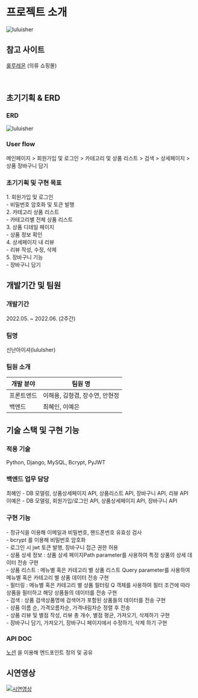# 프로젝트 소개

![luluisher](https://velog.velcdn.com/images/sorin44/post/223b6137-92f2-414f-bc37-b78b8b69381c/image.jpg)

## 참고 사이트
<a href="https://shop.lululemon.com">룰루레몬</a> (의류 쇼핑몰)

<br>

## 초기기획 & ERD

### ERD
![luluisher](https://blog.kakaocdn.net/dn/WhqG0/btrMYsu37Mt/BFuKwaEiOX2Cuz7Lkg3MGk/img.png)
### User flow
메인페이지 > 회원가입 및 로그인 > 카테고리 및 상품 리스트 > 검색 > 상세페이지 > 상품 장바구니 담기 

### 초기기획 및 구현 목표

<p>
1. 회원가입 및 로그인 <br>
- 비밀번호 암호화 및 토큰 발행 <br>
2. 카테고리 상품 리스트 <br>
- 카테고리별 전체 상품 리스트 <br>
3. 상품 디테일 페이지 <br>
- 상품 정보 확인 <br>
4. 상세페이지 내 리뷰 <br>
- 리뷰 작성, 수정, 삭제 <br>
5. 장바구니 기능 <br>
- 장바구니 담기 <br>
</p>
  
## 개발기간 및 팀원

### 개발기간
2022.05. ~ 2022.06. (2주간)

### 팀명
신난아이셔(luluIsher)

### 팀원 소개
| 개발 분야 | 팀원 명 |
| ------- | ------- |
| 프론트엔드 | 이해용, 김형겸, 장수연, 안현정 |
| 백엔드 | 최혜인, 이예은 |

## 기술 스택 및 구현 기능
### 적용 기술
Python, Django, MySQL, Bcrypt, PyJWT

### 백엔드 업무 담당
최혜인 - DB 모델링, 상품상세페이지 API, 상품리스트 API, 장바구니 API, 리뷰 API <br>
이예은 - DB 모델링, 회원가입/로그인 API, 상품상세페이지 API, 장바구니 API <br>

### 구현 기능
<p>
- 정규식을 이용해 이메일과 비밀번호, 핸드폰번호 유효성 검사 <br>
- bcrypt 를 이용해 비밀번호 암호화 <br>
- 로그인 시 jwt 토큰 발행, 장바구니 접근 권한 허용 <br>
- 상품 상세 정보 : 상품 상세 페이지Path parameter를 사용하여 특정 상품의 상세 데이터 전송 구현 <br>
- 상품 리스트 : 메뉴별 혹은 카테고리 별 상품 리스트 Query parameter를 사용하여 메뉴별 혹은 카테고리 별 상품 데이터 전송 구현 <br>
- 필터링 : 메뉴별 혹은 카테고리 별 상품 필터링 Q 객체를 사용하여 필터 조건에 따라 상품을 필터하고 해당 상품들의 데이터를 전송 구현 <br>
- 검색 : 상품 검색상품명에 검색어가 포함된 상품들의 데이터를 전송 구현 <br>
- 상품 이름 순, 가격오름차순, 가격내림차순 정렬 후 전송 <br>
- 상품 리뷰 및 별점 작성, 리뷰 총 개수, 별점 평균, 가져오기, 삭제하기 구현 <br>
- 장바구니 담기, 가져오기, 장바구니 페이지에서 수정하기, 삭제 하기 구현
</p>
  
### API DOC
<a href="https://hyein-resume.notion.site/luluisher-API-015bd54be37f4e25a75f1a1feb48d559">노션</a> 을 이용해 엔드포인트 정의 및 공유

## 시연영상
[![시연영상](https://img.youtube.com/vi/W34uDKZyf1s/0.jpg)](https://www.youtube.com/embed/W34uDKZyf1s)
